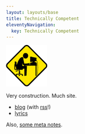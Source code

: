 ```yaml
---
layout: layouts/base
title: Technically Competent
eleventyNavigation:
  key: Technically Competent
---
```


<img src="/assets/Corridor9875pixani-construction.gif" alt="">

Very construction.
Much site.

* [blog](blog/) (with [rss](feed.xml)!)
* [lyrics](lyrics/)

Also, [some meta notes](README).
